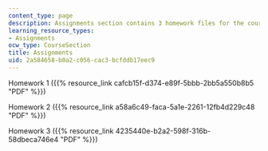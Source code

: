 ```yaml
---
content_type: page
description: Assignments section contains 3 homework files for the course.
learning_resource_types:
- Assignments
ocw_type: CourseSection
title: Assignments
uid: 2a584658-b0a2-c056-cac3-bcfddb17eec9
---
```


Homework 1 ({{% resource_link cafcb15f-d374-e89f-5bbb-2bb5a550b8b5 "PDF" %}})

Homework 2 ({{% resource_link a58a6c49-faca-5a1e-2261-12fb4d229c48 "PDF" %}})

Homework 3 ({{% resource_link 4235440e-b2a2-598f-316b-58dbeca746e4 "PDF" %}})